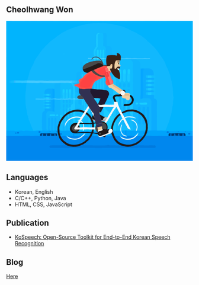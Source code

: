 ## Cheolhwang Won
![cycling](/img/cycling_hipster.gif)

## Languages
- Korean, English
- C/C++, Python, Java
- HTML, CSS, JavaScript

## Publication
- [KoSpeech: Open-Source Toolkit for End-to-End Korean Speech Recognition](https://arxiv.org/abs/2009.03092)

## Blog
[Here](https://wch18735.github.io/)
